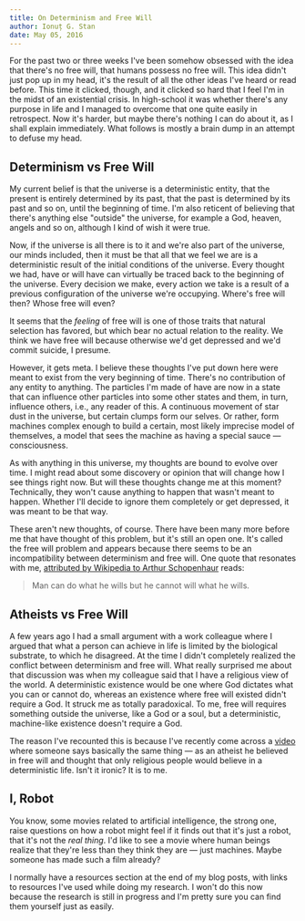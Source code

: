 ```yaml
---
title: On Determinism and Free Will
author: Ionuț G. Stan
date: May 05, 2016
---
```


For the past two or three weeks I've been somehow obsessed with the idea that there's no free will, that humans possess no free will. This idea didn't just pop up in my head, it's the result of all the other ideas I've heard or read before. This time it clicked, though, and it clicked so hard that I feel I'm in the midst of an existential crisis. In high-school it was whether there's any purpose in life and I managed to overcome that one quite easily in retrospect. Now it's harder, but maybe there's nothing I can do about it, as I shall explain immediately. What follows is mostly a brain dump in an attempt to defuse my head.

## Determinism vs Free Will

My current belief is that the universe is a deterministic entity, that the present is entirely determined by its past, that the past is determined by its past and so on, until the beginning of time. I'm also reticent of believing that there's anything else "outside" the universe, for example a God, heaven, angels and so on, although I kind of wish it were true.

Now, if the universe is all there is to it and we're also part of the universe, our minds included, then it must be that all that we feel we are is a deterministic result of the initial conditions of the universe. Every thought we had, have or will have can virtually be traced back to the beginning of the universe. Every decision we make, every action we take is a result of a previous configuration of the universe we're occupying. Where's free will then? Whose free will even?

It seems that the *feeling* of free will is one of those traits that natural selection has favored, but which bear no actual relation to the reality. We think we have free will because otherwise we'd get depressed and we'd commit suicide, I presume.

However, it gets meta. I believe these thoughts I've put down here were meant to exist from the very beginning of time. There's no contribution of any entity to anything. The particles I'm made of have are now in a state that can influence other particles into some other states and them, in turn, influence others, i.e., any reader of this. A continuous movement of star dust in the universe, but certain clumps form our selves. Or rather, form machines complex enough to build a certain, most likely imprecise model of themselves, a model that sees the machine as having a special sauce — consciousness.

As with anything in this universe, my thoughts are bound to evolve over time. I might read about some discovery or opinion that will change how I see things right now. But will these thoughts change me at this moment? Technically, they won't cause anything to happen that wasn't meant to happen. Whether I'll decide to ignore them completely or get depressed, it was meant to be that way.

These aren't new thoughts, of course. There have been many more before me that have thought of this problem, but it's still an open one. It's called the free will problem and appears because there seems to be an incompatibility between determinism and free will. One quote that resonates with me, [attributed by Wikipedia to Arthur Schopenhaur][1] reads:

> Man can do what he wills but he cannot will what he wills.

## Atheists vs Free Will

A few years ago I had a small argument with a work colleague where I argued that what a person can achieve in life is limited by the biological substrate, to which he disagreed. At the time I didn't completely realized the conflict between determinism and free will. What really surprised me about that discussion was when my colleague said that I have a religious view of the world. A deterministic existence would be one where God dictates what you can or cannot do, whereas an existence where free will existed didn't require a God. It struck me as totally paradoxical. To me, free will requires something outside the universe, like a God or a soul, but a deterministic, machine-like existence doesn't require a God.

The reason I've recounted this is because I've recently come across a [video][0] where someone says basically the same thing — as an atheist he believed in free will and thought that only religious people would believe in a deterministic life. Isn't it ironic? It is to me.

## I, Robot

You know, some movies related to artificial intelligence, the strong one, raise questions on how a robot might feel if it finds out that it's just a robot, that it's not the _real thing_. I'd like to see a movie where human beings realize that they're less than they think they are — just machines. Maybe someone has made such a film already?

I normally have a resources section at the end of my blog posts, with links to resources I've used while doing my research. I won't do this now because the research is still in progress and I'm pretty sure you can find them yourself just as easily.

[0]: https://www.youtube.com/watch?v=2L1a7CHYVLg
[1]: https://en.wikipedia.org/wiki/Compatibilism#Defining_free_will
